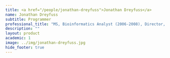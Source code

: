 ```yaml
---
title: <a href="/people/jonathan-dreyfuss">Jonathan Dreyfuss</a>
name: Jonathan Dreyfuss
subtitle: Programmer
professional_title: "MS, Bioinformatics Analyst (2006-2008), Director, Bioinformatics & Biostatistics Core Instructor in Medicine, Harvard Medical School"  # Joined professional titles
description: ""
layout: product
academic: 1
image: ../img/jonathan-dreyfuss.jpg
hide_footer: true
---
```

